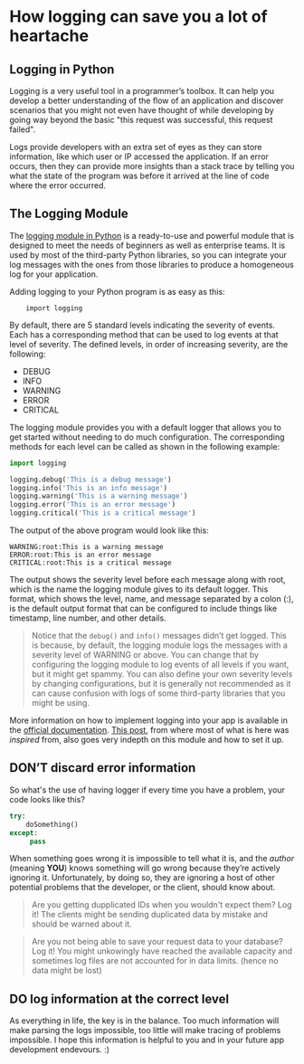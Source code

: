 # How logging can save you a lot of heartache
## Logging in Python

Logging is a very useful tool in a programmer’s toolbox. It can help you develop a better understanding of the flow of an application and discover scenarios that you might not even have thought of while developing by going way beyond the basic "this request was successful, this request failed". 

Logs provide developers with an extra set of eyes as they can store information, like which user or IP accessed the application. If an error occurs, then they can provide more insights than a stack trace by telling you what the state of the program was before it arrived at the line of code where the error occurred.


## The Logging Module

The [logging module in Python](https://docs.python.org/3/howto/logging.html) is a ready-to-use and powerful module that is designed to meet the needs of beginners as well as enterprise teams. It is used by most of the third-party Python libraries, so you can integrate your log messages with the ones from those libraries to produce a homogeneous log for your application.

Adding logging to your Python program is as easy as this:

        import logging

By default, there are 5 standard levels indicating the severity of events. Each has a corresponding method that can be used to log events at that level of severity. The defined levels, in order of increasing severity, are the following:

- DEBUG
- INFO
- WARNING
- ERROR
- CRITICAL

The logging module provides you with a default logger that allows you to get started without needing to do much configuration. The corresponding methods for each level can be called as shown in the following example:

```python
import logging

logging.debug('This is a debug message')
logging.info('This is an info message')
logging.warning('This is a warning message')
logging.error('This is an error message')
logging.critical('This is a critical message')
````

The output of the above program would look like this:

```shell
WARNING:root:This is a warning message
ERROR:root:This is an error message
CRITICAL:root:This is a critical message
````

The output shows the severity level before each message along with root, which is the name the logging module gives to its default logger. This format, which shows the level, name, and message separated by a colon (:), is the default output format that can be configured to include things like timestamp, line number, and other details.

>Notice that the `debug()` and `info()` messages didn’t get logged. This is because, by default, the logging module logs the messages with a severity level of WARNING or above. You can change that by configuring the logging module to log events of all levels if you want, but it might get spammy. You can also define your own severity levels by changing configurations, but it is generally not recommended as it can cause confusion with logs of some third-party libraries that you might be using.

More information on how to implement logging into your app is available in the [official documentation](https://docs.python.org/3/howto/logging.html). [This post](https://realpython.com/python-logging/), from where most of what is here was *inspired* from, also goes very indepth on this module and how to set it up. 

## DON’T discard error information

So what's the use of having logger if every time you have a problem, your code looks like this?

```python
try:
    doSomething() 
except:
     pass
```

When something goes wrong it is impossible to tell what it is, and the *author* (meaning **YOU**) knows something will go wrong because they’re actively ignoring it. Unfortunately, by doing so, they are ignoring a host of other potential problems that the developer, or the client, should know about. 

>Are you getting dupplicated IDs when you wouldn't expect them? Log it! The clients might be sending duplicated data by mistake and should be warned about it. 

>Are you not being able to save your request data to your database? Log it! You might unkowingly have reached the available capacity and sometimes log files are not accounted for in data limits. (hence no data might be lost)

## DO log information at the correct level

As everything in life, the key is in the balance. Too much information will make parsing the logs impossible, too little will make tracing of problems impossible. I hope this information is helpful to you and in your future app development endevours. :) 